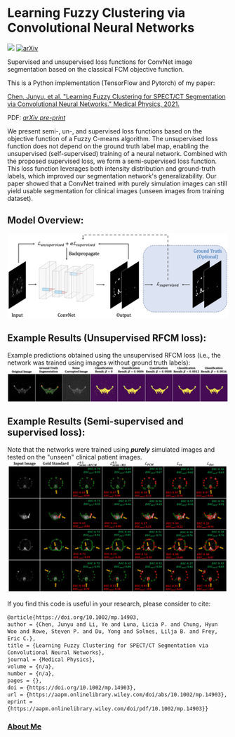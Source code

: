 # Learning Fuzzy Clustering via Convolutional Neural Networks
<a href="https://opensource.org/licenses/MIT"><img src="https://img.shields.io/badge/License-MIT-yellow.svg"></a> [![arXiv](https://img.shields.io/badge/arXiv-2104.08623-b31b1b.svg)](https://arxiv.org/abs/2104.08623)

Supervised and unsupervised loss functions for ConvNet image segmentation based on the classical FCM objective function.

This is a Python implementation (TensorFlow and Pytorch) of my paper:

<a href="https://aapm.onlinelibrary.wiley.com/doi/10.1002/mp.14903">Chen, Junyu, et al. "Learning Fuzzy Clustering for SPECT/CT Segmentation via Convolutional Neural Networks." Medical Physics, 2021.</a>

PDF: [*arXiv pre-print*](https://arxiv.org/pdf/2104.08623.pdf)

We present semi-, un-, and supervised loss functions based on the objective function of a Fuzzy C-means algorithm. The unsupervised loss function does not depend on the ground truth label map, enabling the unsupervised (self-supervised) training of a neural network. Combined with the proposed supervised loss, we form a semi-supervised loss function. This loss function leverages both intensity distribution and ground-truth labels, which improved our segmentation network's generalizability. Our paper showed that a ConvNet trained with purely simulation images can still yield usable segmentation for clinical images (unseen images from training dataset).

## Model Overview:
<img src="https://github.com/junyuchen245/Semi-supervised_FCM_Loss_for_Segmentation/blob/main/figures/overview.jpg" width="600"/>

## Example Results (Unsupervised RFCM loss):
Example predictions obtained using the unsupervised RFCM loss (i.e., the network was trained using images without ground truth labels):
<img src="https://github.com/junyuchen245/Semi-supervised_FCM_Loss_for_Segmentation/blob/main/figures/beta_results.jpg" width="1000"/>

## Example Results (Semi-supervised and supervised loss):
Note that the networks were trained using ***purely*** simulated images and tested on the "unseen" clinical patient images.
<img src="https://github.com/junyuchen245/Semi-supervised_FCM_Loss_for_Segmentation/blob/main/figures/patient_test.JPG" width="800"/>



If you find this code is useful in your research, please consider to cite:

    @article{https://doi.org/10.1002/mp.14903, 
    author = {Chen, Junyu and Li, Ye and Luna, Licia P. and Chung, Hyun Woo and Rowe, Steven P. and Du, Yong and Solnes, Lilja B. and Frey, Eric C.}, 
    title = {Learning Fuzzy Clustering for SPECT/CT Segmentation via Convolutional Neural Networks}, 
    journal = {Medical Physics}, 
    volume = {n/a}, 
    number = {n/a}, 
    pages = {}, 
    doi = {https://doi.org/10.1002/mp.14903}, 
    url = {https://aapm.onlinelibrary.wiley.com/doi/abs/10.1002/mp.14903}, 
    eprint = {https://aapm.onlinelibrary.wiley.com/doi/pdf/10.1002/mp.14903}}

 
 
### <a href="https://junyuchen245.github.io"> About Me</a>

